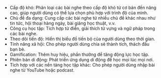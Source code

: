 - Cấp độ khó: Phân loại các bài nghe theo cấp độ khó từ cơ bản đến nâng cao, giúp người dùng có thể lựa chọn phù hợp với trình độ của mình.
- Chủ đề đa dạng: Cung cấp các bài nghe từ nhiều chủ đề khác nhau như tin tức, hội thoại hàng ngày, bài giảng học thuật, v.v.
- Công cụ học tập: Tích hợp từ điển, giải thích từ vựng và ngữ pháp trong các bài nghe.
- Theo dõi tiến độ: Hiển thị biểu đồ tiến bộ của người dùng theo thời gian.
- Tính năng xã hội: Cho phép người dùng chia sẻ thành tích, thách đấu bạn bè.
- Gamification: Thêm huy hiệu, phần thưởng để tăng động lực học tập.
- Phiên bản di động: Phát triển ứng dụng di động để học mọi lúc mọi nơi.
- Tích hợp với các nền tảng học tập khác: Cho phép người dùng nhập bài nghe từ YouTube hoặc podcast.